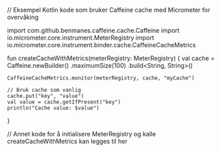 // Eksempel Kotlin kode som bruker Caffeine cache med Micrometer for overvåking

import com.github.benmanes.caffeine.cache.Caffeine
import io.micrometer.core.instrument.MeterRegistry
import io.micrometer.core.instrument.binder.cache.CaffeineCacheMetrics

fun createCacheWithMetrics(meterRegistry: MeterRegistry) {
    val cache = Caffeine.newBuilder()
        .maximumSize(100)
        .build<String, String>()

    CaffeineCacheMetrics.monitor(meterRegistry, cache, "myCache")

    // Bruk cache som vanlig
    cache.put("key", "value")
    val value = cache.getIfPresent("key")
    println("Cache value: $value")
}

// Annet kode for å initialisere MeterRegistry og kalle createCacheWithMetrics kan legges til her
